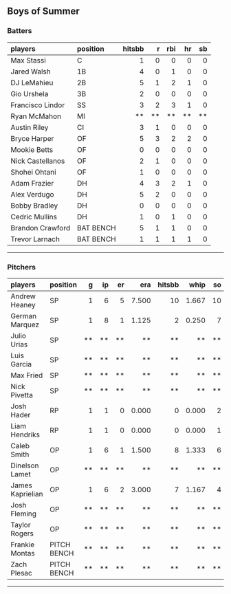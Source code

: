 ## Boys of Summer

### Batters

 
|players          |position  | hitsbb|  r| rbi| hr| sb| 
|:----------------|:---------|------:|--:|---:|--:|--:| 
|Max Stassi       |C         |      1|  0|   0|  0|  0| 
|Jared Walsh      |1B        |      4|  0|   1|  0|  0| 
|DJ LeMahieu      |2B        |      5|  1|   2|  1|  0| 
|Gio Urshela      |3B        |      2|  0|   0|  0|  0| 
|Francisco Lindor |SS        |      3|  2|   3|  1|  0| 
|Ryan McMahon     |MI        |     **| **|  **| **| **| 
|Austin Riley     |CI        |      3|  1|   0|  0|  0| 
|Bryce Harper     |OF        |      5|  3|   2|  2|  0| 
|Mookie Betts     |OF        |      0|  0|   0|  0|  0| 
|Nick Castellanos |OF        |      2|  1|   0|  0|  0| 
|Shohei Ohtani    |OF        |      1|  0|   0|  0|  0| 
|Adam Frazier     |DH        |      4|  3|   2|  1|  0| 
|Alex Verdugo     |DH        |      5|  2|   0|  0|  0| 
|Bobby Bradley    |DH        |      0|  0|   0|  0|  0| 
|Cedric Mullins   |DH        |      1|  0|   1|  0|  0| 
|Brandon Crawford |BAT BENCH |      5|  1|   1|  0|  0| 
|Trevor Larnach   |BAT BENCH |      1|  1|   1|  1|  0| 

* * *

### Pitchers

 
|players          |position    |  g| ip| er|   era| hitsbb|  whip| so|  w| sv| 
|:----------------|:-----------|--:|--:|--:|-----:|------:|-----:|--:|--:|--:| 
|Andrew Heaney    |SP          |  1|  6|  5| 7.500|     10| 1.667| 10|  0|  0| 
|German Marquez   |SP          |  1|  8|  1| 1.125|      2| 0.250|  7|  1|  0| 
|Julio Urias      |SP          | **| **| **|    **|     **|    **| **| **| **| 
|Luis Garcia      |SP          | **| **| **|    **|     **|    **| **| **| **| 
|Max Fried        |SP          | **| **| **|    **|     **|    **| **| **| **| 
|Nick Pivetta     |SP          | **| **| **|    **|     **|    **| **| **| **| 
|Josh Hader       |RP          |  1|  1|  0| 0.000|      0| 0.000|  2|  0|  1| 
|Liam Hendriks    |RP          |  1|  1|  0| 0.000|      0| 0.000|  1|  0|  1| 
|Caleb Smith      |OP          |  1|  6|  1| 1.500|      8| 1.333|  6|  0|  0| 
|Dinelson Lamet   |OP          | **| **| **|    **|     **|    **| **| **| **| 
|James Kaprielian |OP          |  1|  6|  2| 3.000|      7| 1.167|  4|  0|  0| 
|Josh Fleming     |OP          | **| **| **|    **|     **|    **| **| **| **| 
|Taylor Rogers    |OP          | **| **| **|    **|     **|    **| **| **| **| 
|Frankie Montas   |PITCH BENCH | **| **| **|    **|     **|    **| **| **| **| 
|Zach Plesac      |PITCH BENCH | **| **| **|    **|     **|    **| **| **| **| 


* * *


